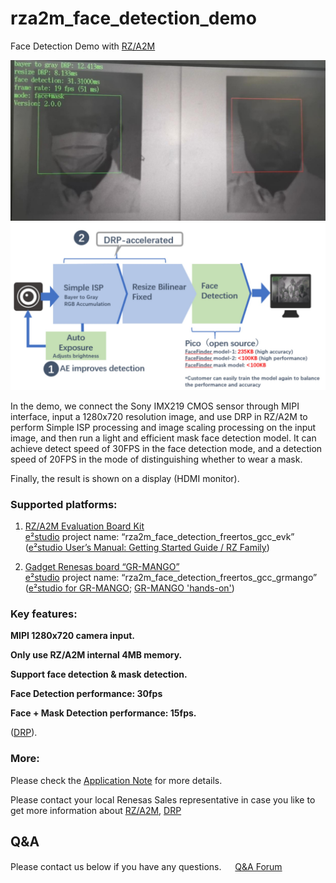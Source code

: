﻿# rza2m_face_detection_demo

Face Detection Demo with [RZ/A2M](https://www.renesas.com/eu/en/products/microcontrollers-microprocessors/rz-cortex-a-mpus/rza2m-high-speed-embedded-ai-based-image-processing-microprocessors-dynamically-reconfigurable-processor)  

<p align="center"> 
	<img src="https://github.com/renesas-rz/rza2m_face_detection_demo/blob/master/face_detection_demo.jpg" alt="">
	<img src="https://github.com/renesas-rz/rza2m_face_detection_demo/blob/master/face_detection_concept.jpg" alt="">
</p>

In the demo, we connect the Sony IMX219 CMOS sensor through MIPI interface, input a 1280x720 resolution image, and use DRP in RZ/A2M to perform Simple ISP processing and image scaling processing on the input image, and then run a light and efficient mask face detection model. It can achieve detect speed of 30FPS in the face detection mode, and a detection speed of 20FPS in the mode of distinguishing whether to wear a mask. 

Finally, the result is shown on a display (HDMI monitor).


### Supported platforms:

1. [RZ/A2M Evaluation Board Kit](https://www.renesas.com/eu/en/products/microcontrollers-microprocessors/rz-cortex-a-mpus/rza2m-evaluation-kit-rza2m-evaluation-kit)  
   [e²studio](https://www.renesas.com/eu/en/software-tool/e-studio) project name: “rza2m_face_detection_freertos_gcc_evk”  
   ([e²studio User’s Manual: Getting Started Guide / RZ Family](https://www.renesas.com/eu/en/document/mat/e-studio-integrated-development-environment-users-manual-getting-started-renesas-mcu-rz-family?language=en&r=488826))

2. [Gadget Renesas board “GR-MANGO”](https://www.renesas.com/eu/en/products/gadget-renesas/boards/gr-mango)  
   [e²studio](https://www.renesas.com/eu/en/software-tool/e-studio) project name: “rza2m_face_detection_freertos_gcc_grmango”  
   ([e²studio for GR-MANGO](https://github.com/renesas-rz/rza2m_face_detection_demo/blob/master/rza2m_face_detection_freertos_gcc_grmango/doc/EPSD-IMB-20-0107-02_RZA2M_SoftwarePackage_for_GR-MANGO_Development_Environment_Construction.pdf); [GR-MANGO 'hands-on'](https://github.com/renesas-rz/rza2m_face_detection_demo/blob/master/rza2m_face_detection_freertos_gcc_grmango/doc/EPSD-IMB-20-0106-01_RZA2M_SoftwarePackage_for_GR-MANGO_Hands_on_Training.pdf))


### Key features:

**MIPI 1280x720 camera input.**

**Only use RZ/A2M internal 4MB memory.**

**Support face detection & mask detection.**

**Face Detection performance: 30fps**

**Face + Mask Detection performance: 15fps.**

([DRP](https://www.renesas.com/eu/en/application/technologies/drp)).



### More:

Please check the 
[Application Note](https://github.com/renesas-rz/rza2m_face_detection_demo/blob/master/rza2m_face_detection_freertos_gcc_evk/doc/RZA2M_FaceDetection_demo_ApplicationNote_20210830.pdf)
for more details.

Please contact your local Renesas Sales representative in case you like to get more information about [RZ/A2M](https://www.renesas.com/eu/en/products/microcontrollers-microprocessors/rz-cortex-a-mpus/rza2m-high-speed-embedded-ai-based-image-processing-microprocessors-dynamically-reconfigurable-processor), [DRP](https://www.renesas.com/eu/en/application/technologies/drp)

## Q&A
Please contact us below if you have any questions.　
&nbsp;[Q&A Forum](https://renesasrulz.com/rz/rz-a2m-drp/f/rz-a2m-and-drp-forum)  

